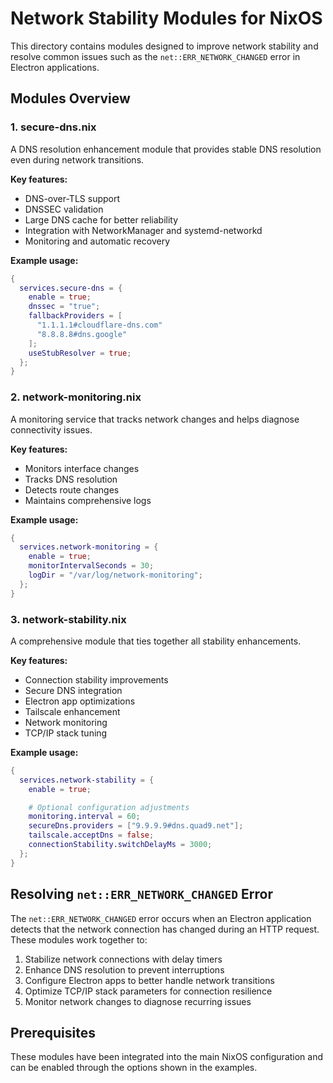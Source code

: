 # Network Stability Modules for NixOS

This directory contains modules designed to improve network stability and resolve common issues such as the `net::ERR_NETWORK_CHANGED` error in Electron applications.

## Modules Overview

### 1. secure-dns.nix

A DNS resolution enhancement module that provides stable DNS resolution even during network transitions.

**Key features:**

- DNS-over-TLS support
- DNSSEC validation
- Large DNS cache for better reliability
- Integration with NetworkManager and systemd-networkd
- Monitoring and automatic recovery

**Example usage:**

```nix
{
  services.secure-dns = {
    enable = true;
    dnssec = "true";
    fallbackProviders = [
      "1.1.1.1#cloudflare-dns.com"
      "8.8.8.8#dns.google"
    ];
    useStubResolver = true;
  };
}
```

### 2. network-monitoring.nix

A monitoring service that tracks network changes and helps diagnose connectivity issues.

**Key features:**

- Monitors interface changes
- Tracks DNS resolution
- Detects route changes
- Maintains comprehensive logs

**Example usage:**

```nix
{
  services.network-monitoring = {
    enable = true;
    monitorIntervalSeconds = 30;
    logDir = "/var/log/network-monitoring";
  };
}
```

### 3. network-stability.nix

A comprehensive module that ties together all stability enhancements.

**Key features:**

- Connection stability improvements
- Secure DNS integration
- Electron app optimizations
- Tailscale enhancement
- Network monitoring
- TCP/IP stack tuning

**Example usage:**

```nix
{
  services.network-stability = {
    enable = true;

    # Optional configuration adjustments
    monitoring.interval = 60;
    secureDns.providers = ["9.9.9.9#dns.quad9.net"];
    tailscale.acceptDns = false;
    connectionStability.switchDelayMs = 3000;
  };
}
```

## Resolving `net::ERR_NETWORK_CHANGED` Error

The `net::ERR_NETWORK_CHANGED` error occurs when an Electron application detects that the network connection has changed during an HTTP request. These modules work together to:

1. Stabilize network connections with delay timers
2. Enhance DNS resolution to prevent interruptions
3. Configure Electron apps to better handle network transitions
4. Optimize TCP/IP stack parameters for connection resilience
5. Monitor network changes to diagnose recurring issues

## Prerequisites

These modules have been integrated into the main NixOS configuration and can be enabled through the options shown in the examples.
